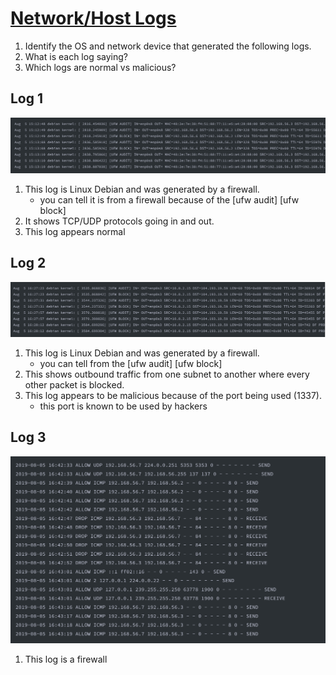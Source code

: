 # <u> Network/Host Logs </u>

1. Identify the OS and network device that generated the following logs.
2. What is each log saying?
3. Which logs are normal vs malicious?

## Log 1

<img src="log1.png" alt="This is log 1 on lab">

1. This log is Linux Debian and was generated by a firewall.
    * you can tell it is from a firewall because of the [ufw audit] [ufw block]
2. It shows TCP/UDP protocols going in and out.
3. This log appears normal 

## Log 2

<img src="log2.png" alt="This is log 2 on lab">

1. This log is Linux Debian and was generated by a firewall.
    * you can tell from the [ufw audit] [ufw block]
2. This shows outbound traffic from one subnet to another where every other packet is blocked.
3. This log appears to be malicious because of the port being used (1337).
    * this port is known to be used by hackers

## Log 3

<img src="log3.png" alt="This is log 3 on lab">

1. This log is a firewall
